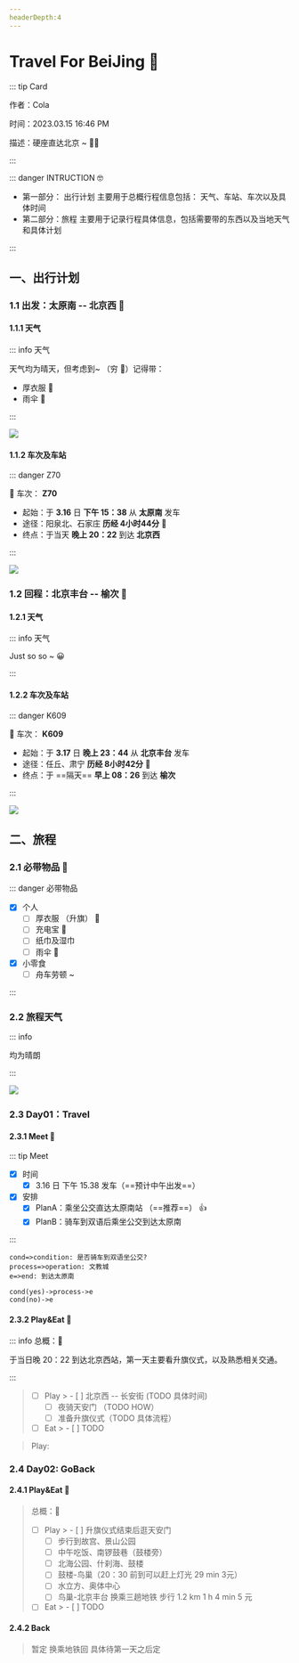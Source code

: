 ```yaml
---
headerDepth:4
---
```


# Travel For BeiJing 🚝

::: tip Card

作者：Cola

时间：2023.03.15 16:46 PM

描述：硬座直达北京 ~ 🤩🤩

:::

::: danger INTRUCTION 🤓

- 第一部分： 出行计划 主要用于总概行程信息包括： 天气、车站、车次以及具体时间
- 第二部分：旅程 主要用于记录行程具体信息，包括需要带的东西以及当地天气和具体计划

:::

## 一、出行计划

### 1.1 出发：太原南 -- 北京西 🚆

#### 1.1.1 天气

::: info 天气

天气均为晴天，但考虑到~ （穷 🤣）记得带：

- 厚衣服 🥸
- 雨伞 🌂

:::

![](https://cola-picgo-1311841992.cos.ap-beijing.myqcloud.com/20230315165540.png)

#### 1.1.2 车次及车站

::: danger Z70

🥰 车次： **Z70**

- 起始：于  **3.16** 日 **下午 15：38** 从 **太原南** 发车
- 途径：阳泉北、石家庄 **历经 4小时44分**  🚆
- 终点：于当天 **晚上 20：22**  到达 **北京西**

:::

![](https://cola-picgo-1311841992.cos.ap-beijing.myqcloud.com/20230315173040.png)



### 1.2 回程：北京丰台 -- 榆次 🚉

#### 1.2.1 天气

::: info 天气

Just so so ~ 😀

:::

#### 1.2.2 车次及车站

::: danger K609

🥰 车次： **K609**

- 起始：于  **3.17** 日 **晚上 23：44** 从 **北京丰台** 发车
- 途径：任丘、肃宁 **历经 8小时42分**  🚆
- 终点：于 ==隔天== **早上 08：26**  到达 **榆次**

:::

![](https://cola-picgo-1311841992.cos.ap-beijing.myqcloud.com/20230315173104.png)

## 二、旅程

### 2.1 必带物品 🍞

::: danger 必带物品

- [x] 个人
  - [ ] 厚衣服 （升旗） 🚩
  - [ ] 充电宝 🤯
  - [ ] 纸巾及湿巾
  - [ ] 雨伞 🌂
- [x] 小零食
  - [ ] 舟车劳顿 ~

:::

### 2.2 旅程天气

::: info

均为晴朗

:::

![](https://cola-picgo-1311841992.cos.ap-beijing.myqcloud.com/20230315165646.png)

### 2.3 Day01：Travel

#### 2.3.1 Meet 🤪

::: tip Meet

- [x] 时间
  - [x] 3.16 日 下午 15.38 发车（==预计中午出发==）
- [x] 安排
  - [x] PlanA：乘坐公交直达太原南站 （==推荐==） 👍
  - [x] PlanB：骑车到双语后乘坐公交到达太原南

:::

```flow
cond=>condition: 是否骑车到双语坐公交?
process=>operation: 文教城
e=>end: 到达太原南

cond(yes)->process->e
cond(no)->e
```

#### 2.3.2 Play&Eat 🍟

::: info 总概：🚩

于当日晚 20：22 到达北京西站，第一天主要看升旗仪式，以及熟悉相关交通。

:::

> - [ ] Play
    >   - [ ] 北京西 -- 长安街 (TODO 具体时间)
>   - [ ] 夜骑天安门 （TODO HOW）
>   - [ ] 准备升旗仪式（TODO 具体流程）
>
> - [ ] Eat
    >   - [ ] TODO

> Play: 



### 2.4 Day02: GoBack

#### 2.4.1 Play&Eat 🍟

> 总概：🚩
>
> - [ ] Play
    >   - [ ] 升旗仪式结束后逛天安门
>   - [ ] 步行到故宫、景山公园
>   - [ ] 中午吃饭、南锣鼓巷（鼓楼旁）
>   - [ ] 北海公园、什刹海、鼓楼
>   - [ ] 鼓楼-鸟巢（20：30 前到可以赶上灯光 29 min 3元）
>   - [ ] 水立方、奥体中心
>   - [ ] 鸟巢-北京丰台 换乘三趟地铁 步行 1.2 km 1 h 4 min 5 元
> - [ ] Eat
    >   - [ ] TODO

#### 2.4.2 Back

> 暂定 换乘地铁回 具体待第一天之后定
